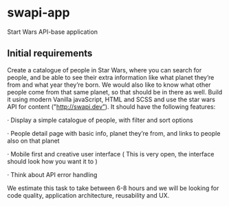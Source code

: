 # swapi-app
Start Wars API-base application

## Initial requirements
Create a catalogue of people in Star Wars, where you can search for people, and be able to see their extra information like what planet they’re from and what year they’re born. We would also like to know what other people come from that same planet, so that should be in there as well. Build it using modern Vanilla javaScript, HTML and SCSS and use the star wars API for content ("http://swapi.dev”). It should have the following features:

·                     Display a simple catalogue of people, with filter and sort options

·                     People detail page with basic info, planet they’re from, and links to people also on that planet

·                     Mobile first and creative user interface ( This is very open, the interface should look how you want it to )

·                     Think about API error handling

We estimate this task to take between 6-8 hours and we will be looking for code quality, application architecture, reusability and UX.
